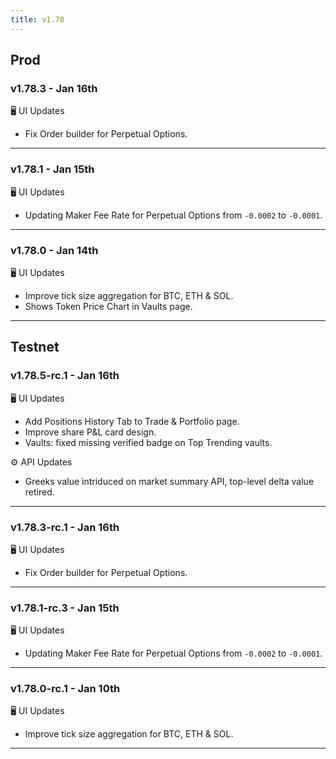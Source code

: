 ```yaml
---
title: v1.78
---
```


## Prod
### v1.78.3 - Jan 16th

🖥️  UI Updates
* Fix Order builder for Perpetual Options.
---

### v1.78.1 - Jan 15th

🖥️  UI Updates
* Updating Maker Fee Rate for Perpetual Options from `-0.0002` to `-0.0001`.
---

### v1.78.0 - Jan 14th

🖥️  UI Updates
* Improve tick size aggregation for BTC, ETH & SOL.
* Shows Token Price Chart in Vaults page.
---

## Testnet
### v1.78.5-rc.1 - Jan 16th

🖥️  UI Updates
* Add Positions History Tab to Trade & Portfolio page.
* Improve share P&L card design.
* Vaults: fixed missing verified badge on Top Trending vaults.

⚙️ API Updates
* Greeks value intriduced on market summary API, top-level delta value retired. 
---

### v1.78.3-rc.1 - Jan 16th

🖥️  UI Updates
* Fix Order builder for Perpetual Options.
---

### v1.78.1-rc.3 - Jan 15th

🖥️  UI Updates
* Updating Maker Fee Rate for Perpetual Options from `-0.0002` to `-0.0001`.
---

### v1.78.0-rc.1 - Jan 10th

🖥️  UI Updates
* Improve tick size aggregation for BTC, ETH & SOL.
---
